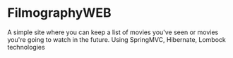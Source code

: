 # FilmographyWEB
A simple site where you can keep a list of movies you've seen or movies you're going to watch in the future. Using SpringMVC, Hibernate, Lombock technologies
